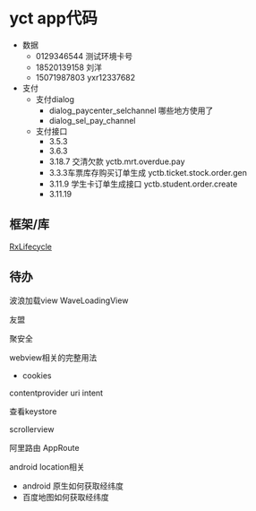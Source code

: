 # yct app代码

+ 数据
  + 0129346544 测试环境卡号
  + 18520139158 刘洋
  + 15071987803  yxr12337682
+ 支付
  + 支付dialog
    + dialog_paycenter_selchannel 哪些地方使用了
    + dialog_sel_pay_channel
  + 支付接口
    + 3.5.3
    + 3.6.3
    + 3.18.7 交清欠款 yctb.mrt.overdue.pay
    + 3.3.3车票库存购买订单生成 yctb.ticket.stock.order.gen
    + 3.11.9 学生卡订单生成接口 yctb.student.order.create
    + 3.11.19





## 框架/库

[RxLifecycle](https://github.com/trello/RxLifecycle)



## 待办

波浪加载view WaveLoadingView

友盟

聚安全

webview相关的完整用法

+ cookies

contentprovider uri intent

查看keystore

scrollerview

阿里路由 AppRoute

android location相关

+ android 原生如何获取经纬度 
+ 百度地图如何获取经纬度
